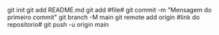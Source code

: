 git init
git add README.md
git add #file#
git commit -m "Mensagem do primeiro commit"
git branch -M main
git remote add origin #link do repositorio#
git push -u origin main